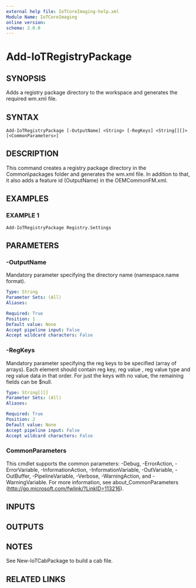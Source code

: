 ```yaml
---
external help file: IoTCoreImaging-help.xml
Module Name: IoTCoreImaging
online version:
schema: 2.0.0
---
```


# Add-IoTRegistryPackage

## SYNOPSIS
Adds a registry package directory to the workspace and generates the required wm.xml file.

## SYNTAX

```
Add-IoTRegistryPackage [-OutputName] <String> [-RegKeys] <String[][]> [<CommonParameters>]
```

## DESCRIPTION
This command creates a registry package directory in the Common\packages folder and generates the wm.xml file. 
In addition to that, it also adds a feature id (OutputName) in the OEMCommonFM.xml.

## EXAMPLES

### EXAMPLE 1
```
Add-IoTRegistryPackage Registry.Settings
```

## PARAMETERS

### -OutputName
Mandatory parameter specifying the directory name (namespace.name format).

```yaml
Type: String
Parameter Sets: (All)
Aliases:

Required: True
Position: 1
Default value: None
Accept pipeline input: False
Accept wildcard characters: False
```

### -RegKeys
Mandatory parameter specifying the reg keys to be specified (array of arrays).
Each element should contain reg key, reg value , reg value type and reg value data in that order.
For just the keys with no value, the remaining fields can be $null.

```yaml
Type: String[][]
Parameter Sets: (All)
Aliases:

Required: True
Position: 2
Default value: None
Accept pipeline input: False
Accept wildcard characters: False
```

### CommonParameters
This cmdlet supports the common parameters: -Debug, -ErrorAction, -ErrorVariable, -InformationAction, -InformationVariable, -OutVariable, -OutBuffer, -PipelineVariable, -Verbose, -WarningAction, and -WarningVariable.
For more information, see about_CommonParameters (http://go.microsoft.com/fwlink/?LinkID=113216).

## INPUTS

## OUTPUTS

## NOTES
See New-IoTCabPackage to build a cab file.

## RELATED LINKS
